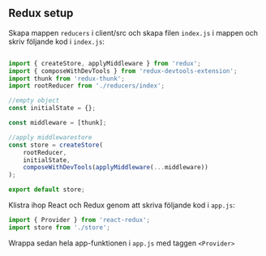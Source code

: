 ## Redux setup

Skapa mappen `reducers` i client/src och skapa filen `index.js` i mappen och skriv följande kod i `index.js`:
```javascript

import { createStore, applyMiddleware } from 'redux';
import { composeWithDevTools } from 'redux-devtools-extension';
import thunk from 'redux-thunk';
import rootReducer from './reducers/index';

//empty object
const initialState = {};

const middleware = [thunk];

//apply middlewarestore
const store = createStore(
	rootReducer,
	initialState,
	composeWithDevTools(applyMiddleware(...middleware))
);

export default store;
```

Klistra ihop React och Redux genom att skriva följande kod i `app.js`:
```javascript
import { Provider } from 'react-redux';
import store from './store';
```
Wrappa sedan hela app-funktionen i `app.js` med taggen `<Provider>`
